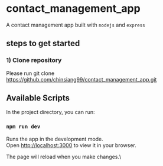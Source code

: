 # contact_management_app

A contact management app built with `nodejs` and `express`

## steps to get started

### 1) Clone repository

Please run git clone https://github.com/chinsiang99/contact_management_app.git

## Available Scripts

In the project directory, you can run:

### `npm run dev`

Runs the app in the development mode.\
Open [http://localhost:3000](http://localhost:3000) to view it in your browser.

The page will reload when you make changes.\